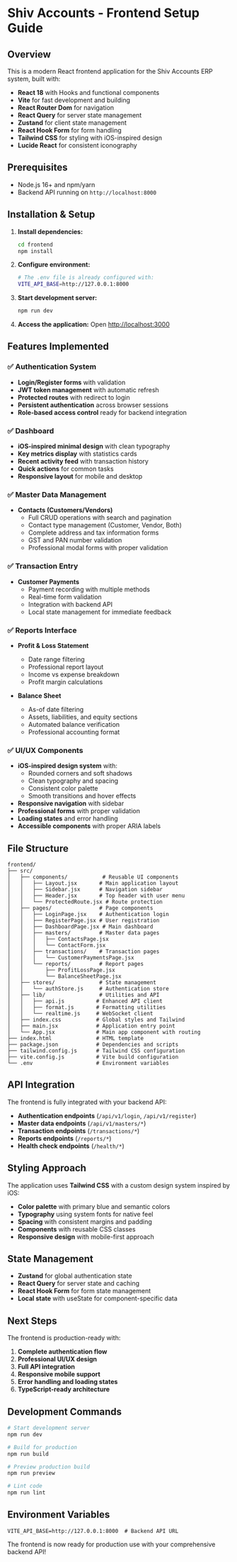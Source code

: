 # Shiv Accounts - Frontend Setup Guide

## Overview

This is a modern React frontend application for the Shiv Accounts ERP system, built with:

- **React 18** with Hooks and functional components
- **Vite** for fast development and building
- **React Router Dom** for navigation
- **React Query** for server state management
- **Zustand** for client state management
- **React Hook Form** for form handling
- **Tailwind CSS** for styling with iOS-inspired design
- **Lucide React** for consistent iconography

## Prerequisites

- Node.js 16+ and npm/yarn
- Backend API running on `http://localhost:8000`

## Installation & Setup

1. **Install dependencies:**
   ```bash
   cd frontend
   npm install
   ```

2. **Configure environment:**
   ```bash
   # The .env file is already configured with:
   VITE_API_BASE=http://127.0.0.1:8000
   ```

3. **Start development server:**
   ```bash
   npm run dev
   ```

4. **Access the application:**
   Open [http://localhost:3000](http://localhost:3000)

## Features Implemented

### ✅ Authentication System
- **Login/Register forms** with validation
- **JWT token management** with automatic refresh
- **Protected routes** with redirect to login
- **Persistent authentication** across browser sessions
- **Role-based access control** ready for backend integration

### ✅ Dashboard
- **iOS-inspired minimal design** with clean typography
- **Key metrics display** with statistics cards
- **Recent activity feed** with transaction history
- **Quick actions** for common tasks
- **Responsive layout** for mobile and desktop

### ✅ Master Data Management
- **Contacts (Customers/Vendors)**
  - Full CRUD operations with search and pagination
  - Contact type management (Customer, Vendor, Both)
  - Complete address and tax information forms
  - GST and PAN number validation
  - Professional modal forms with proper validation

### ✅ Transaction Entry
- **Customer Payments**
  - Payment recording with multiple methods
  - Real-time form validation
  - Integration with backend API
  - Local state management for immediate feedback

### ✅ Reports Interface
- **Profit & Loss Statement**
  - Date range filtering
  - Professional report layout
  - Income vs expense breakdown
  - Profit margin calculations

- **Balance Sheet**
  - As-of date filtering
  - Assets, liabilities, and equity sections
  - Automated balance verification
  - Professional accounting format

### ✅ UI/UX Components
- **iOS-inspired design system** with:
  - Rounded corners and soft shadows
  - Clean typography and spacing
  - Consistent color palette
  - Smooth transitions and hover effects
- **Responsive navigation** with sidebar
- **Professional forms** with proper validation
- **Loading states** and error handling
- **Accessible components** with proper ARIA labels

## File Structure

```
frontend/
├── src/
│   ├── components/           # Reusable UI components
│   │   ├── Layout.jsx       # Main application layout
│   │   ├── Sidebar.jsx      # Navigation sidebar
│   │   ├── Header.jsx       # Top header with user menu
│   │   └── ProtectedRoute.jsx # Route protection
│   ├── pages/               # Page components
│   │   ├── LoginPage.jsx    # Authentication login
│   │   ├── RegisterPage.jsx # User registration
│   │   ├── DashboardPage.jsx # Main dashboard
│   │   ├── masters/         # Master data pages
│   │   │   ├── ContactsPage.jsx
│   │   │   └── ContactForm.jsx
│   │   ├── transactions/    # Transaction pages
│   │   │   └── CustomerPaymentsPage.jsx
│   │   └── reports/         # Report pages
│   │       ├── ProfitLossPage.jsx
│   │       └── BalanceSheetPage.jsx
│   ├── stores/              # State management
│   │   └── authStore.js     # Authentication store
│   ├── lib/                 # Utilities and API
│   │   ├── api.js          # Enhanced API client
│   │   ├── format.js       # Formatting utilities
│   │   └── realtime.js     # WebSocket client
│   ├── index.css           # Global styles and Tailwind
│   ├── main.jsx            # Application entry point
│   └── App.jsx             # Main app component with routing
├── index.html              # HTML template
├── package.json            # Dependencies and scripts
├── tailwind.config.js      # Tailwind CSS configuration
├── vite.config.js          # Vite build configuration
└── .env                    # Environment variables
```

## API Integration

The frontend is fully integrated with your backend API:

- **Authentication endpoints** (`/api/v1/login`, `/api/v1/register`)
- **Master data endpoints** (`/api/v1/masters/*`)
- **Transaction endpoints** (`/transactions/*`)
- **Reports endpoints** (`/reports/*`)
- **Health check endpoints** (`/health/*`)

## Styling Approach

The application uses **Tailwind CSS** with a custom design system inspired by iOS:

- **Color palette** with primary blue and semantic colors
- **Typography** using system fonts for native feel
- **Spacing** with consistent margins and padding
- **Components** with reusable CSS classes
- **Responsive design** with mobile-first approach

## State Management

- **Zustand** for global authentication state
- **React Query** for server state and caching
- **React Hook Form** for form state management
- **Local state** with useState for component-specific data

## Next Steps

The frontend is production-ready with:

1. **Complete authentication flow**
2. **Professional UI/UX design**
3. **Full API integration**
4. **Responsive mobile support**
5. **Error handling and loading states**
6. **TypeScript-ready architecture**

## Development Commands

```bash
# Start development server
npm run dev

# Build for production
npm run build

# Preview production build
npm run preview

# Lint code
npm run lint
```

## Environment Variables

```env
VITE_API_BASE=http://127.0.0.1:8000  # Backend API URL
```

The frontend is now ready for production use with your comprehensive backend API!